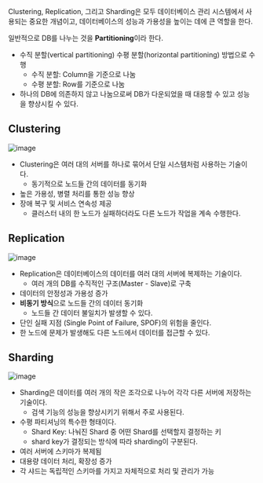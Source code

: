 Clustering, Replication, 그리고 Sharding은 모두 데이터베이스 관리 시스템에서 사용되는 중요한 개념이고, 데이터베이스의 성능과 가용성을 높이는 데에 큰 역할을 한다.

일반적으로 DB를 나누는 것을 **Partitioning**이라 한다.

- 수직 분할(vertical partitioning) 수평 분할(horizontal partitioning) 방법으로 수행
    - 수직 분할: Column을 기준으로 나눔
    - 수평 분할: Row를 기준으로 나눔
- 하나의 DB에 의존하지 않고 나눔으로써 DB가 다운되었을 때 대응할 수 있고 성능을 향상시킬 수 있다.

## Clustering

![image](https://github.com/SoftwareMaestro-Backend-Study/cs-study/assets/83508073/daa405f8-e93e-4ebe-8990-42a6435325c4)

- Clustering은 여러 대의 서버를 하나로 묶어서 단일 시스템처럼 사용하는 기술이다.
    - 동기적으로 노드들 간의 데이터를 동기화
- 높은 가용성, 병렬 처리를 통한 성능 향상
- 장애 복구 및 서비스 연속성 제공
    - 클러스터 내의 한 노드가 실패하더라도 다른 노드가 작업을 계속 수행한다.

## Replication

![image](https://github.com/SoftwareMaestro-Backend-Study/cs-study/assets/83508073/77694347-a6c7-44d1-aa7b-44444d56bc93)

- Replication은 데이터베이스의 데이터를 여러 대의 서버에 복제하는 기술이다.
    - 여러 개의 DB를 수직적인 구조(Master - Slave)로 구축
- 데이터의 안정성과 가용성 증가
- **비동기 방식**으로 노드들 간의 데이터 동기화
    - 노드들 간 데이터 불일치가 발생할 수 있다.
- 단인 실패 지점 (Single Point of Failure, SPOF)의 위험을 줄인다.
- 한 노드에 문제가 발생해도 다른 노드에서 데이터를 접근할 수 있다.

## Sharding

![image](https://github.com/SoftwareMaestro-Backend-Study/cs-study/assets/83508073/cf291d8d-5416-4b51-bd6a-ad9ed46358d5)

- Sharding은 데이터를 여러 개의 작은 조각으로 나누어 각각 다른 서버에 저장하는 기술이다.
    - 검색 기능의 성능을 향상시키기 위해서 주로 사용된다.
- 수평 파티셔닝의 특수한 형태이다.
    - Shard Key: 나눠진 Shard 중 어떤 Shard를 선택할지 결정하는 키
    - shard key가 결정되는 방식에 따라 sharding이 구분된다.
- 여러 서버에 스키마가 복제됨
- 대용량 데이터 처리, 확장성 증가
- 각 샤드는 독립적인 스키마를 가지고 자체적으로 처리 및 관리가 가능
